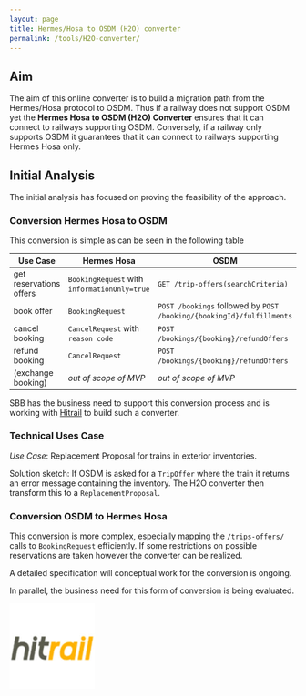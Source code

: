 ```yaml
---
layout: page
title: Hermes/Hosa to OSDM (H2O) converter
permalink: /tools/H2O-converter/
---
```


## Aim

The aim of this online converter is to build a migration path from the Hermes/Hosa
protocol to OSDM. Thus if a railway does not support OSDM yet the **Hermes Hosa to
OSDM (H2O) Converter** ensures that it can connect to railways supporting OSDM.
Conversely, if a railway only supports OSDM it guarantees that it can connect to
railways supporting Hermes Hosa only.

## Initial Analysis

The initial analysis has focused on proving the feasibility of the approach.

### Conversion Hermes Hosa to OSDM

This conversion is simple as can be seen in the following table

| Use Case | Hermes Hosa | OSDM     |
|----------|-------------|----------|
| get reservations offers | `BookingRequest` with `informationOnly=true` | `GET /trip-offers(searchCriteria)` |
| book offer              | `BookingRequest` | `POST /bookings` followed by `POST /booking/{bookingId}/fulfillments` |
| cancel booking          | `CancelRequest` with `reason code` | `POST /bookings/{booking}/refundOffers` |
| refund booking          | `CancelRequest`  | `POST /bookings/{booking}/refundOffers` |
| (exchange booking)      | *out of scope of MVP* | *out of scope of MVP*  |

SBB has the business need to support this conversion process and is working with
[Hitrail](https://www.hitrail.com/) to build such a converter.

### Technical Uses Case

*Use Case*: Replacement Proposal for trains in exterior inventories.

Solution sketch: If OSDM is asked for a `TripOffer` where the train it returns an error
message containing the inventory. The H2O converter then transform this to a 
`ReplacementProposal`.

### Conversion OSDM to Hermes Hosa

This conversion is more complex, especially mapping the `/trips-offers/` calls to
`BookingRequest` efficiently. If some restrictions on possible reservations are
taken however the converter can be realized.

A detailed specification will conceptual work for the conversion is ongoing.

In parallel, the business need for this form of conversion is being evaluated.

![Hitrail](../images/logo/Hitrail-logo.png)
